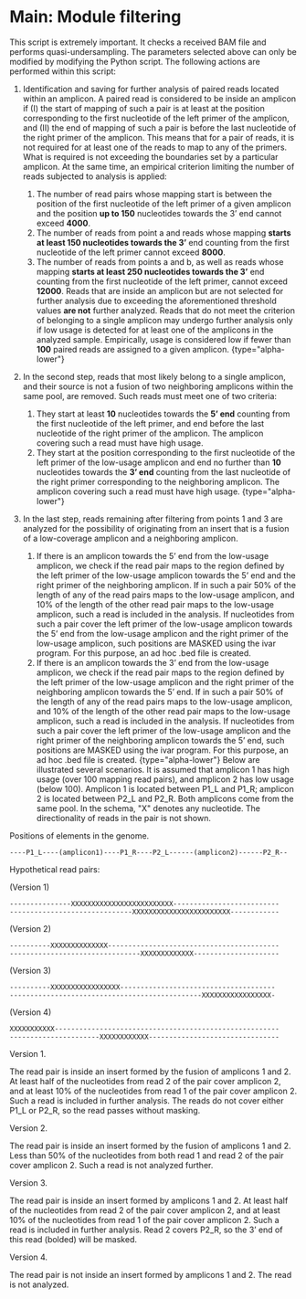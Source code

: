 # Main: Module filtering

This script is extremely important. It checks a received BAM file and performs quasi-undersampling. The parameters selected above can only be modified by modifying the Python script. The following actions are performed within this script:

1. Identification and saving for further analysis of paired reads located within an amplicon. A paired read is considered to be inside an amplicon if (I) the start of mapping of such a pair is at least at the position corresponding to the first nucleotide of the left primer of the amplicon, and (II) the end of mapping of such a pair is before the last nucleotide of the right primer of the amplicon. This means that for a pair of reads, it is not required for at least one of the reads to map to any of the primers. What is required is not exceeding the boundaries set by a particular amplicon. At the same time, an empirical criterion limiting the number of reads subjected to analysis is applied:
   1. The number of read pairs whose mapping start is between the position of the first nucleotide of the left primer of a given amplicon and the position **up to 150** nucleotides towards the 3’ end cannot exceed **4000**.
   2. The number of reads from point a and reads whose mapping **starts at least 150 nucleotides towards the 3’** end counting from the first nucleotide of the left primer cannot exceed **8000**.
   3. The number of reads from points a and b, as well as reads whose mapping **starts at least 250 nucleotides towards the 3’** end counting from the first nucleotide of the left primer, cannot exceed **12000**.
    Reads that are inside an amplicon but are not selected for further analysis due to exceeding the aforementioned threshold values **are not** further analyzed. Reads that do not meet the criterion of belonging to a single amplicon may undergo further analysis only if low usage is detected for at least one of the amplicons in the analyzed sample. Empirically, usage is considered low if fewer than **100** paired reads are assigned to a given amplicon.
   {type="alpha-lower"}

2. In the second step, reads that most likely belong to a single amplicon, and their source is not a fusion of two neighboring amplicons within the same pool, are removed. Such reads must meet one of two criteria:
    1. They start at least **10** nucleotides towards the **5’ end** counting from the first nucleotide of the left primer, and end before the last nucleotide of the right primer of the amplicon. The amplicon covering such a read must have high usage.
    2. They start at the position corresponding to the first nucleotide of the left primer of the low-usage amplicon and end no further than **10** nucleotides towards the **3’ end** counting from the last nucleotide of the right primer corresponding to the neighboring amplicon. The amplicon covering such a read must have high usage.
    {type="alpha-lower"}

3. In the last step, reads remaining after filtering from points 1 and 3 are analyzed for the possibility of originating from an insert that is a fusion of a low-coverage amplicon and a neighboring amplicon.
    1. If there is an amplicon towards the 5’ end from the low-usage amplicon, we check if the read pair maps to the region defined by the left primer of the low-usage amplicon towards the 5’ end and the right primer of the neighboring amplicon. If in such a pair 50% of the length of any of the read pairs maps to the low-usage amplicon, and 10% of the length of the other read pair maps to the low-usage amplicon, such a read is included in the analysis. If nucleotides from such a pair cover the left primer of the low-usage amplicon towards the 5’ end from the low-usage amplicon and the right primer of the low-usage amplicon, such positions are MASKED using the ivar program. For this purpose, an ad hoc .bed file is created.
    2. If there is an amplicon towards the 3’ end from the low-usage amplicon, we check if the read pair maps to the region defined by the left primer of the low-usage amplicon and the right primer of the neighboring amplicon towards the 5’ end. If in such a pair 50% of the length of any of the read pairs maps to the low-usage amplicon, and 10% of the length of the other read pair maps to the low-usage amplicon, such a read is included in the analysis. If nucleotides from such a pair cover the left primer of the low-usage amplicon and the right primer of the neighboring amplicon towards the 5’ end, such positions are MASKED using the ivar program. For this purpose, an ad hoc .bed file is created.
   {type="alpha-lower"}
Below are illustrated several scenarios. It is assumed that amplicon 1 has high usage (over 100 mapping read pairs), and amplicon 2 has low usage (below 100). Amplicon 1 is located between P1_L and P1_R; amplicon 2 is located between P2_L and P2_R. Both amplicons come from the same pool. In the schema, "X" denotes any nucleotide. The directionality of reads in the pair is not shown.

Positions of elements in the genome.
```
----P1_L----(amplicon1)----P1_R----P2_L------(amplicon2)------P2_R--
```

Hypothetical read pairs:

(Version 1)
```
---------------XXXXXXXXXXXXXXXXXXXXXXXXX--------------------------
------------------------------XXXXXXXXXXXXXXXXXXXXXXXX------------
```
(Version 2)
```
----------XXXXXXXXXXXXXX------------------------------------------
--------------------------------XXXXXXXXXXXXX---------------------
```
(Version 3)
```
----------XXXXXXXXXXXXXXXXX--------------------------------------
-----------------------------------------------XXXXXXXXXXXXXXXXX-
```
(Version 4)
```
XXXXXXXXXXX-------------------------------------------------------
----------------------XXXXXXXXXXXX--------------------------------
```

Version 1.

The read pair is inside an insert formed by the fusion of amplicons 1 and 2. At least half of the nucleotides from read 2 of the pair cover amplicon 2, and at least 10% of the nucleotides from read 1 of the pair cover amplicon 2. Such a read is included in further analysis. The reads do not cover either P1_L or P2_R, so the read passes without masking.

Version 2.

The read pair is inside an insert formed by the fusion of amplicons 1 and 2. Less than 50% of the nucleotides from both read 1 and read 2 of the pair cover amplicon 2. Such a read is not analyzed further.

Version 3.

The read pair is inside an insert formed by amplicons 1 and 2. At least half of the nucleotides from read 2 of the pair cover amplicon 2, and at least 10% of the nucleotides from read 1 of the pair cover amplicon 2. Such a read is included in further analysis. Read 2 covers P2_R, so the 3’ end of this read (bolded) will be masked.

Version 4.

The read pair is not inside an insert formed by amplicons 1 and 2. The read is not analyzed.